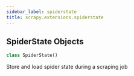 ```yaml
---
sidebar_label: spiderstate
title: scrapy.extensions.spiderstate
---
```


## SpiderState Objects

```python
class SpiderState()
```

Store and load spider state during a scraping job

